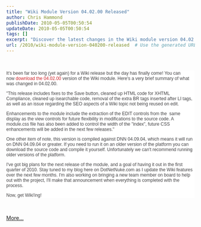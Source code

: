 ```yaml
---
title: "Wiki Module Version 04.02.00 Released"
author: Chris Hammond
publishDate: 2010-05-05T00:50:54
updateDate: 2010-05-05T00:50:54
tags: []
excerpt: "Discover the latest changes in the Wiki module version 04.02.00 release! From fixes to enhancements and compatibility updates, get ready to elevate your Wiki experience. Stay tuned for more updates and upcoming features in the next release!"
url: /2010/wiki-module-version-040200-released  # Use the generated URL with year
---
```

<p> </p> <div style="background-color: white; margin-top: 0px; margin-right: 0px; margin-bottom: 0px; margin-left: 0px; color: rgb(65, 64, 66); font-family: Arial, Helvetica, sans-serif; font-size: 12px; "> <p style="color: rgb(65, 64, 66); font-family: Arial, Helvetica, sans-serif; font-size: 12px; ">It's been far too long (yet again) for a Wiki release but the day has finally come! You can now <a style="color: rgb(203, 32, 39); text-decoration: none; font-weight: normal; font-family: Arial, Helvetica, sans-serif; font-size: 12px; " href="https://www.dotnetnuke.com/Development/Forge/ModuleWiki/Downloads/tabid/869/Default.aspx">download the 04.02.00</a> version of the Wiki module. Here's a very brief summary of what was changed in 04.02.00.</p> <p style="color: rgb(65, 64, 66); font-family: Arial, Helvetica, sans-serif; font-size: 12px; ">"This release includes fixes to the Save button, cleaned up HTML code for XHTML Compliance, cleaned up isearchable code, removal of the extra BR tags inserted after LI tags, as well as an issue regarding the SEO aspects of a Wiki topic not being reused on edit.</p> <p style="color: rgb(65, 64, 66); font-family: Arial, Helvetica, sans-serif; font-size: 12px; ">Enhancements to the module include the extraction of the EDIT controls from the  same display as the view controls for future flexibility in modifications to the source code. A module.css file has also been added to control the width of the "index", future CSS enhancements will be added in the next few releases."</p> <p style="color: rgb(65, 64, 66); font-family: Arial, Helvetica, sans-serif; font-size: 12px; ">One other item of note, this version is compiled against DNN 04.09.04, which means it will run on DNN 04.09.04 or greater. If you need to run it on an older version of the platform you can download the source code and compile it yourself. Unfortunately we can't recommend running older versions of the platform.</p> <p style="color: rgb(65, 64, 66); font-family: Arial, Helvetica, sans-serif; font-size: 12px; ">I've got big plans for the next release of the module, and a goal of having it out in the first quarter of 2010. Stay tuned to my blog here on DotNetNuke.com as I update the Wiki features over the next few months. I'm also working on bringing a new team member on board to help out with the project, I'll make that announcement when everything is completed with the process.</p> <p style="color: rgb(65, 64, 66); font-family: Arial, Helvetica, sans-serif; font-size: 12px; ">Now, get Wiki'ing! </p> </div> <p> </p><a href=https://www.dotnetnuke.com/Community/Blogs/tabid/825/EntryId/2417/Wiki-Module-Version-04-02-00-Released.aspx>More...</a><img src="https://feeds.feedburner.com/~r/dnndaily/~4/dva7T9p4l3U" height="1" width="1"/>


